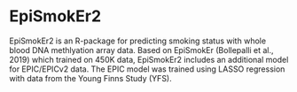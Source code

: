 # EpiSmokEr2
EpiSmokEr2 is an R-package for predicting smoking status with whole blood DNA methlyation array data. Based on EpiSmokEr (Bollepalli et al., 2019) which trained on 450K data, EpiSmokEr2 includes an additional model for EPIC/EPICv2 data. The EPIC model was trained using LASSO regression with data from the Young Finns Study (YFS).
